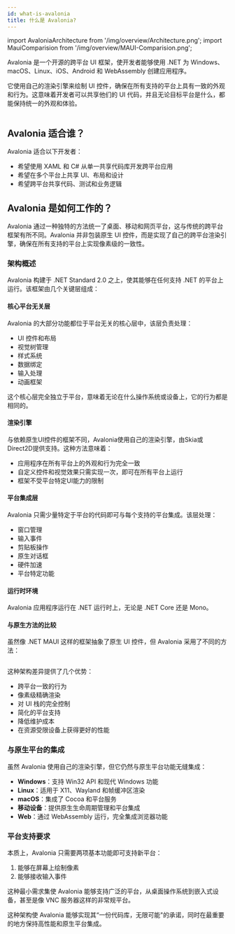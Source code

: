 ```yaml
---
id: what-is-avalonia
title: 什么是 Avalonia?
---
```


import AvaloniaArchitecture from '/img/overview/Architecture.png';
import MauiComparision from '/img/overview/MAUI-Comparision.png';

Avalonia 是一个开源的跨平台 UI 框架，使开发者能够使用 .NET 为 Windows、macOS、Linux、iOS、Android 和 WebAssembly 创建应用程序。

它使用自己的渲染引擎来绘制 UI 控件，确保在所有支持的平台上具有一致的外观和行为。这意味着开发者可以共享他们的 UI 代码，并且无论目标平台是什么，都能保持统一的外观和体验。

<p><img className="image-zoom-medium" src={AvaloniaArchitecture} alt="" /></p>


## Avalonia 适合谁？

Avalonia 适合以下开发者：

* 希望使用 XAML 和 C# 从单一共享代码库开发跨平台应用
* 希望在多个平台上共享 UI、布局和设计
* 希望跨平台共享代码、测试和业务逻辑


## Avalonia 是如何工作的？
Avalonia 通过一种独特的方法统一了桌面、移动和网页平台，这与传统的跨平台框架有所不同。Avalonia 并非包装原生 UI 控件，而是实现了自己的跨平台渲染引擎，确保在所有支持的平台上实现像素级的一致性。

### 架构概述
Avalonia 构建于 .NET Standard 2.0 之上，使其能够在任何支持 .NET 的平台上运行。该框架由几个关键层组成：

#### 核心平台无关层
Avalonia 的大部分功能都位于平台无关的核心层中，该层负责处理：

* UI 控件和布局
* 视觉树管理
* 样式系统
* 数据绑定
* 输入处理
* 动画框架

这个核心层完全独立于平台，意味着无论在什么操作系统或设备上，它的行为都是相同的。

#### 渲染引擎
与依赖原生UI控件的框架不同，Avalonia使用自己的渲染引擎，由Skia或Direct2D提供支持。这种方法意味着：

* 应用程序在所有平台上的外观和行为完全一致
* 自定义控件和视觉效果只需实现一次，即可在所有平台上运行
* 框架不受平台特定UI能力的限制

#### 平台集成层
Avalonia 只需少量特定于平台的代码即可与每个支持的平台集成。该层处理：

* 窗口管理
* 输入事件
* 剪贴板操作
* 原生对话框
* 硬件加速
* 平台特定功能

#### 运行时环境
Avalonia 应用程序运行在 .NET 运行时上，无论是 .NET Core 还是 Mono。

#### 与原生方法的比较
虽然像 .NET MAUI 这样的框架抽象了原生 UI 控件，但 Avalonia 采用了不同的方法：

<p><img className="image-zoom-medium" src={MauiComparision} alt="" /></p>

这种架构差异提供了几个优势：

* 跨平台一致的行为
* 像素级精确渲染
* 对 UI 栈的完全控制
* 简化的平台支持
* 降低维护成本
* 在资源受限设备上获得更好的性能

### 与原生平台的集成

虽然 Avalonia 使用自己的渲染引擎，但它仍然与原生平台功能无缝集成：

* **Windows**：支持 Win32 API 和现代 Windows 功能
* **Linux**：适用于 X11、Wayland 和帧缓冲区渲染
* **macOS**：集成了 Cocoa 和平台服务
* **移动设备**：提供原生生命周期管理和平台集成
* **Web**：通过 WebAssembly 运行，完全集成浏览器功能

### 平台支持要求
本质上，Avalonia 只需要两项基本功能即可支持新平台：

1. 能够在屏幕上绘制像素
2. 能够接收输入事件

这种最小需求集使 Avalonia 能够支持广泛的平台，从桌面操作系统到嵌入式设备，甚至是像 VNC 服务器这样的非常规平台。

这种架构使 Avalonia 能够实现其“一份代码库，无限可能"的承诺，同时在最重要的地方保持高性能和原生平台集成。